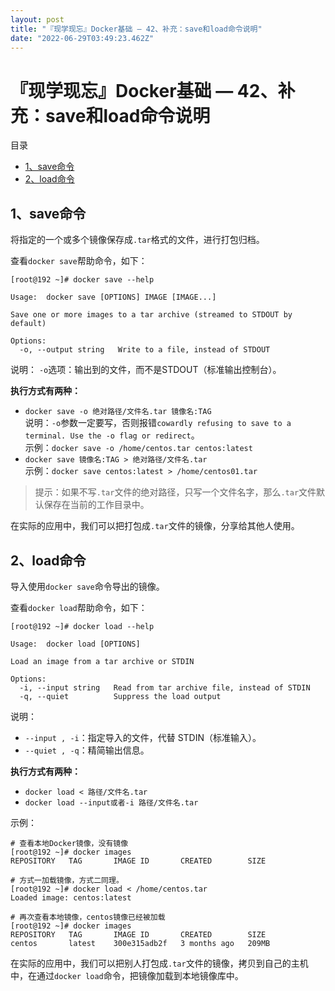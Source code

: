 ```yaml
---
layout: post
title: "『现学现忘』Docker基础 — 42、补充：save和load命令说明"
date: "2022-06-29T03:49:23.462Z"
---
```

『现学现忘』Docker基础 — 42、补充：save和load命令说明
====================================

目录

*   [1、save命令](#1save命令)
*   [2、load命令](#2load命令)

1、save命令
--------

将指定的一个或多个镜像保存成`.tar`格式的文件，进行打包归档。

查看`docker save`帮助命令，如下：

    [root@192 ~]# docker save --help
    
    Usage:  docker save [OPTIONS] IMAGE [IMAGE...]
    
    Save one or more images to a tar archive (streamed to STDOUT by default)
    
    Options:
      -o, --output string   Write to a file, instead of STDOUT
    

说明： `-o`选项：输出到的文件，而不是STDOUT（标准输出控制台）。

**执行方式有两种：**

*   `docker save -o 绝对路径/文件名.tar 镜像名:TAG`  
    说明：`-o`参数一定要写，否则报错`cowardly refusing to save to a terminal. Use the -o flag or redirect`。  
    示例：`docker save -o /home/centos.tar centos:latest`
*   `docker save 镜像名:TAG > 绝对路径/文件名.tar`  
    示例：`docker save centos:latest > /home/centos01.tar`

> 提示：如果不写`.tar`文件的绝对路径，只写一个文件名字，那么`.tar`文件默认保存在当前的工作目录中。

在实际的应用中，我们可以把打包成`.tar`文件的镜像，分享给其他人使用。

2、load命令
--------

导入使用`docker save`命令导出的镜像。

查看`docker load`帮助命令，如下：

    [root@192 ~]# docker load --help
    
    Usage:  docker load [OPTIONS]
    
    Load an image from a tar archive or STDIN
    
    Options:
      -i, --input string   Read from tar archive file, instead of STDIN
      -q, --quiet          Suppress the load output
    

说明：

*   `--input , -i`：指定导入的文件，代替 STDIN（标准输入）。
*   `--quiet , -q`：精简输出信息。

**执行方式有两种：**

*   `docker load < 路径/文件名.tar`
*   `docker load --input或者-i 路径/文件名.tar`

示例：

    # 查看本地Docker镜像，没有镜像
    [root@192 ~]# docker images
    REPOSITORY   TAG       IMAGE ID       CREATED        SIZE
    
    # 方式一加载镜像，方式二同理。
    [root@192 ~]# docker load < /home/centos.tar
    Loaded image: centos:latest
    
    # 再次查看本地镜像，centos镜像已经被加载
    [root@192 ~]# docker images
    REPOSITORY   TAG       IMAGE ID       CREATED        SIZE
    centos       latest    300e315adb2f   3 months ago   209MB
    

在实际的应用中，我们可以把别人打包成`.tar`文件的镜像，拷贝到自己的主机中，在通过`docker load`命令，把镜像加载到本地镜像库中。